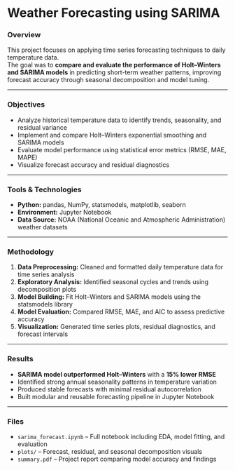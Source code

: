 # Weather Forecasting using SARIMA

### Overview
This project focuses on applying time series forecasting techniques to daily temperature data.  
The goal was to **compare and evaluate the performance of Holt–Winters and SARIMA models** in predicting short-term weather patterns, improving forecast accuracy through seasonal decomposition and model tuning.

---

### Objectives
- Analyze historical temperature data to identify trends, seasonality, and residual variance  
- Implement and compare Holt–Winters exponential smoothing and SARIMA models  
- Evaluate model performance using statistical error metrics (RMSE, MAE, MAPE)  
- Visualize forecast accuracy and residual diagnostics  

---

### Tools & Technologies
- **Python:** pandas, NumPy, statsmodels, matplotlib, seaborn  
- **Environment:** Jupyter Notebook  
- **Data Source:** NOAA (National Oceanic and Atmospheric Administration) weather datasets  

---

### Methodology
1. **Data Preprocessing:** Cleaned and formatted daily temperature data for time series analysis  
2. **Exploratory Analysis:** Identified seasonal cycles and trends using decomposition plots  
3. **Model Building:** Fit Holt–Winters and SARIMA models using the statsmodels library  
4. **Model Evaluation:** Compared RMSE, MAE, and AIC to assess predictive accuracy  
5. **Visualization:** Generated time series plots, residual diagnostics, and forecast intervals  

---

### Results
- **SARIMA model outperformed Holt–Winters** with a **15% lower RMSE**  
- Identified strong annual seasonality patterns in temperature variation  
- Produced stable forecasts with minimal residual autocorrelation  
- Built modular and reusable forecasting pipeline in Jupyter Notebook  

---

### Files
- `sarima_forecast.ipynb` – Full notebook including EDA, model fitting, and evaluation  
- `plots/` – Forecast, residual, and seasonal decomposition visuals  
- `summary.pdf` – Project report comparing model accuracy and findings  
